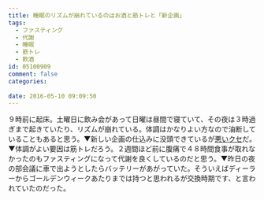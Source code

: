 ```yaml
---
title: 睡眠のリズムが崩れているのはお酒と筋トレと「新企画」
tags:
  - ファスティング
  - 代謝
  - 睡眠
  - 筋トレ
  - 飲酒
id: 05100909
comment: false
categories:
   
date: 2016-05-10 09:09:50
---
```


９時前に起床。土曜日に飲み会があって日曜は昼間で寝ていて、その夜は３時過ぎまで起きていたり、リズムが崩れている。体調はかなりよい方なので油断していることもあると思う。▼新しい企画の仕込みに没頭できているが[悪いクセ](https://contenote.com/1003/)だ。▼体調がよい要因は<!--more-->筋トレだろう。２週間ほど前に腹痛で４８時間食事が取れなかったのもファスティングになって代謝を良くしているのだと思う。▼昨日の夜の部会議に車で出ようとしたらバッテリーがあがっていた。そういえばディーラーからゴールデンウィークあたりまでは持つと思われるが交換時期です、と言われていたのだった。